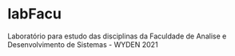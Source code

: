 # labFacu
Laboratório para estudo das disciplinas da Faculdade de Analise e Desenvolvimento de Sistemas - WYDEN 2021
